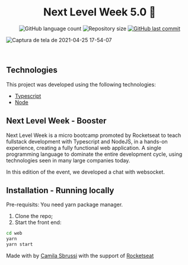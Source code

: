 <h1 align="center">
   Next Level Week 5.0 🚀
</h1>
<p align="center">
  <img alt="GitHub language count" src="https://img.shields.io/github/languages/count/camisbrussi/chat_online_node">

  <img alt="Repository size" src="https://img.shields.io/github/repo-size/camisbrussi/chat_online_node">

  <a href="https://github.com/camisbrussi/chat_online_node/commits/master">
    <img alt="GitHub last commit" src="https://img.shields.io/github/last-commit/camisbrussi/chat_online_node">
  </a>

</p>

![Captura de tela de 2021-04-25 17-54-07](https://user-images.githubusercontent.com/40186019/116009330-506cb380-a5ef-11eb-9bc6-9219dfc48260.png)

<br>

## Technologies

This project was developed using the following technologies:

- [Typescript](https://www.typescriptlang.org/)
- [Node](https://nodejs.org/en/)

## Next Level Week - Booster

Next Level Week is a micro bootcamp promoted by Rocketseat to teach fullstack development with Typescript and NodeJS, in a hands-on experience, creating a fully functional web application. A single programming language to dominate the entire development cycle, using technologies seen in many large companies today.

In this edition of the event, we developed a chat with websocket.


## Installation - Running locally

Pre-requisits:
You need yarn package manager.

1. Clone the repo;
2. Start the front end:
  ```bash
  cd web
  yarn
  yarn start
  ``` 

Made with by [Camila Sbrussi](https://www.linkedin.com/in/camila-sbrussi-a7b48516a/) with the support of [Rocketseat](rocketseat.com.br)
